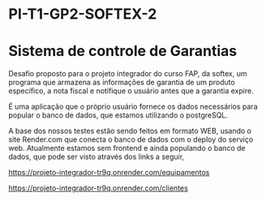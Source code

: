 # PI-T1-GP2-SOFTEX-2

# Sistema de controle de Garantias

Desafio proposto para o projeto integrador do curso FAP, da softex, um programa que armazena as informações de garantia de um produto específico, a nota fiscal e notifique o usuário antes que a garantia expire. 

É uma aplicação que o próprio usuário fornece os dados necessários para popular o banco de dados, que estamos utilizando o postgreSQL.

A base dos nossos testes estão sendo feitos em formato WEB, usando o site Render.com que conecta o banco de dados com o deploy do serviço web. 
Atualmente estamos sem frontend e ainda populando o banco de dados, que pode ser visto através dos links a seguir,

https://projeto-integrador-tr9q.onrender.com/equipamentos

https://projeto-integrador-tr9q.onrender.com/clientes

